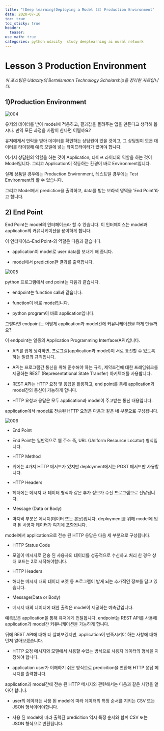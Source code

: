 ```yaml
---
title: "[Deep learning]Deploying a Model (3) Production Environment"
date: 2020-07-16
toc: true
toc_sticky: true
header:
  teaser: 
use_math: true
categories: python udacity  study deeplearning ai nural network
---
```


#  Lesson 3 Production Environment

*이 포스팅은 Udacity의 Bertelsmann Technology Scholarship을 정리한 자료입니다.*  

## 1)Production Environment

![004](https://drive.google.com/uc?id=19LtXm9TGnPWrSqoyt9FCnYXyXqZ4zaTu)
	 
 유저의 데이터를 받아 model에 적용하고, 결과값을 돌려주는 앱을 만든다고 생각해 봅시다. 만약 모든 과정을 사람이 한다면 어떨까요?
 
유저에게서 연락을 받아 데이터를 확인하는 상담원이 있을 것이고, 그 상담원이 모은 데이터를 타이핑해 예측 모델에 넣는 타이프라이터가 있어야 합니다.

여기서 상담원의 역할을 하는 것이 Application, 타이프 라이터의 역할을 하는 것이 Model입니다. 그리고 Application이 작동하는 환경이 바로 Environment입니다.

실제 상품일 경우에는 Production Environment, 테스트일 경우에는 Test Environment라 할 수 있습니다. 

그리고 Model에서 prediction을 출력하고, data를 받는 보라색 영역을 'End Point'라고 합니다.


## 2) End Point

End Point는 model의 인터페이스라 할 수 있습니다. 이 인터페이스는 model과 application의 커뮤니케이션을 용이하게 합니다.

이 인터페이스-End Point-의 역할은 다음과 같습니다.

* application이 model로 user data를 보내게 해 줍니다.

* model에서 prediction한 결과를 출력합니다.

![005](https://drive.google.com/uc?id=1uv1IIV12Y6D6WWArxF7dao8-iQEV_DyA)

python 프로그램에서 end point는 다음과 같습니다.

* endpoint는 function call과 같습니다.

* function이 바로 model입니다.

* python program이 바로 application입니다.

그렇다면 endpoint는 어떻게 application과 model간에 커뮤니케이션을 하게 만들까요?

이 endpoint는 일종의 Application Programming Interface(API)입니다. 

* API를 쉽게 생각하면, 프로그램(application과 model)이 서로 통신할 수 있도록 하는 일련의 규칙입니다.

* API는 프로그램간 통신을 위해 준수해야 하는 규칙, 제약조건에 대한 프레임워크를 제공하는 REST (Representational State Transfer) 아키텍처를 사용합니다.

* REST API는 HTTP 요청 및 응답을 활용하고, end point를 통해 application과 model간의 통신이 가능하게 합니다.

* HTTP 요청과 응답은 모두 application과 model이 주고받는 통신 내용입니다. 

application에서 model로 전송된 HTTP 요청은 다음과 같은 네 부분으로 구성됩니다.

![006](https://drive.google.com/uc?id=1x6g1BYOn8d4oXMTeeXiHdxkCqt8WC8oI)

* End Point
- End Point는 일반적으로 웹 주소 즉, URL (Uniform Resource Locator) 형식입니다.

* HTTP Method
- 위에는 4가지 HTTP 메서드가 있지만 deployment에서는 POST 메서드만 사용합니다.

* HTTP Headers
- 헤더에는 메시지 내 데이터 형식과 같은 추가 정보가 수신 프로그램으로 전달됩니다.

* Message (Data or Body)
- 마지막 부분은 메시지(데이터 또는 본문)입니다. deployment를 위해 model에 입력 된 사용자 데이터가 여기에 포함됩니다.

model에서 application으로 전송 된 HTTP 응답은 다음 세 부분으로 구성됩니다.

* HTTP Status Code
- 모델이 메시지로 전송 된 사용자의 데이터를 성공적으로 수신하고 처리 한 경우 상태 코드는 2로 시작해야합니다. 

* HTTP Headers
- 해더는 메시지 내의 데이터 포멧 등 프로그램이 받게 되는 추가적인 정보를 담고 있습니다.

* Message(Data or Body)
- 메시지 내의 데이터에 대한 출력은 model이 제공하는 예측값입니다.

예측값은 application을 통해 유저에게 전달됩니다. endpoint는 REST API를 사용해 application과 model간 커뮤니케이션을 가능하게 합니다.

뒤에 REST API에 대해 더 살펴보겠지만, application이 만족시켜야 하는 사항에 대해 먼저 알아보겠습니다.

* HTTP 요청 메시지와 모델에서 사용할 수있는 방식으로 사용자 데이터의 형식을 지정해야 합니다.

* application user가 이해하기 쉬운 방식으로 predicition을 변환해 HTTP 응답 메시지를 출력합니다.

application과 model간에 전송 된 HTTP 메시지와 관련해서는 다음과 같은 사항을 알아야 합니다.

* user의 데이터는 사용 된 model에 따라 데이터의 특정 순서를 지키는 CSV 또는 JSON 형식이어야합니다.

* 사용 된 model에 따라 출력된 predicition 역시 특정 순서와 함께 CSV 또는 JSON 형식으로 반환됩니다.